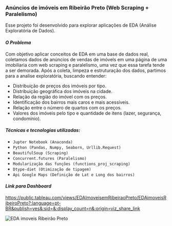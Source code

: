 ### Anúncios de imóveis em Ribeirão Preto (Web Scraping + Paralelismo)
Esse projeto foi desenvolvido para explorar aplicações de EDA (Análise Exploratória de Dados).

#### *O Problema*
Com objetivo aplicar conceitos de EDA em uma base de dados real, coletamos dados de anúncios de vendas de imóvels em uma página 
de uma imobiliaria com web scraping e paralelismo, uma vez que essa tarefa tende a ser demorada. Após a coleta, limpeza e estruturação dos dados,
partimos para a analise exploratória, buscando entender:
- Distribuição de preços dos imóveis por tipo.
- Distribuição geográfica dos imóveis na cidade.
- Relação da região do imóvel com os preços.
- Identificação dos bairros mais caros e mais acessíveis.
- Relação entre o número de quartos com os preços.
- Valores dos imóveis pelo tipo e quantidade de itens (lazer, segurança, condomínio).

#### *Técnicas e tecnologias utilizadas:*
- ``Jupter Notebook (Anaconda)``
- ``Python (Pandas, Numpy, Seaborn, Urllib.Request)``
- ``BeautifulSoup (Scraping)``
- ``Concurrent.futures (Paralelismo)``
- ``Modularização das funções (functions_proj_scraping)``
- ``Dtype-diet (Otimização de tipagem)``
- ``Api Google Maps (Definição de Lat e Long dos bairros)``

#### *Link para Dashboard*

https://public.tableau.com/views/EDAImoveisemRibeiraoPreto/EDAimoveisRibeiroPreto?:language=pt-BR&publish=yes&:sid=&:display_count=n&:origin=viz_share_link

![EDA imoveis Ribeirão Preto](https://github.com/welder-duarte/Portfolio_DataScience/assets/85957982/b1278df7-18ca-4cda-9887-d8a510eadc80)
